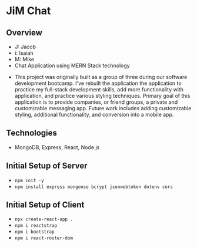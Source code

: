 # JiM Chat

## Overview
- J: Jacob
- i: Isaiah
- M: Mike
- Chat Application using MERN Stack technology
* This project was originally built as a group of three during our software development bootcamp. I've rebuilt the application the application to practice my full-stack development skills, add more functionality with application, and practice various styling techniques. Primary goal of this application is to provide companies, or friend groups, a private and customizable messaging app. Future work includes adding customizable styling, additional functionality, and conversion into a mobile app.

## Technologies
- MongoDB, Express, React, Node.js

## Initial Setup of Server
- `npm init -y`
- `npm install express mongoose bcrypt jsonwebtoken dotenv cors`

## Initial Setup of Client
- `npx create-react-app .`
- `npm i reactstrap`
- `npm i bootstrap`
- `npm i react-router-dom`